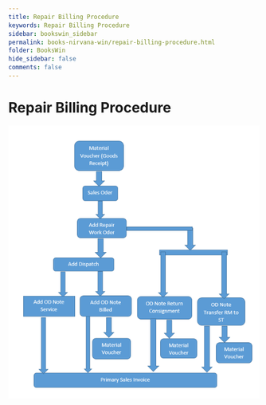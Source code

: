 ```yaml
---
title: Repair Billing Procedure
keywords: Repair Billing Procedure
sidebar: bookswin_sidebar
permalink: books-nirvana-win/repair-billing-procedure.html
folder: BooksWin
hide_sidebar: false
comments: false
---
```


# Repair Billing Procedure

![](/images/pf-repair-billing-proc.png)
